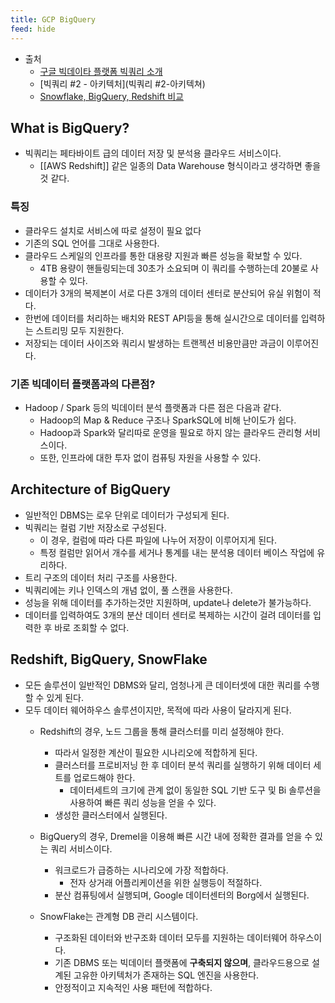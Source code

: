 ```yaml
---
title: GCP BigQuery
feed: hide
---
```


- 출처
	- [구글 빅데이타 플랫폼 빅쿼리 소개](https://bcho.tistory.com/1116)
	- [빅쿼리 #2 - 아키텍처](빅쿼리 #2-아키텍쳐)
	- [Snowflake, BigQuery, Redshift 비교](https://giljae.medium.com/snowflake-bigquery-redshift-%EB%B9%84%EA%B5%90-5c585df450b7)

## What is BigQuery?
- 빅쿼리는 페타바이트 급의 데이터 저장 및 분석용 클라우드 서비스이다.
	- [[AWS Redshift]] 같은 일종의 Data Warehouse 형식이라고 생각하면 좋을 것 같다.
### 특징
- 클라우드 설치로 서비스에 따로 설정이 필요 없다
- 기존의 SQL 언어를 그대로 사용한다.
- 클라우드 스케일의 인프라를 통한 대용량 지원과 빠른 성능을 확보할 수 있다.
	- 4TB 용량이 핸들링되는데 30초가 소요되며 이 쿼리를 수행하는데 20불로 사용할 수 있다.
- 데이터가 3개의 복제본이 서로 다른 3개의 데이터 센터로 분산되어 유실 위험이 적다.
- 한번에 데이터를 처리하는 배치와 REST API등을 통해 실시간으로 데이터를 입력하는 스트리밍 모두 지원한다.
- 저장되는 데이터 사이즈와 쿼리시 발생하는 트랜젝션 비용만큼만 과금이 이루어진다.

### 기존 빅데이터 플랫폼과의 다른점?
- Hadoop / Spark 등의 빅데이터 분석 플랫폼과 다른 점은 다음과 같다.
	- Hadoop의 Map & Reduce 구조나 SparkSQL에 비해 난이도가 쉽다.
	- Hadoop과 Spark와 달리따로 운영을 필요로 하지 않는 클라우드 관리형 서비스이다.
	- 또한, 인프라에 대한 투자 없이 컴퓨팅 자원을 사용할 수 있다.

## Architecture of BigQuery
- 일반적인 DBMS는 로우 단위로 데이터가 구성되게 된다.
- 빅쿼리는 컬럼 기반 저장소로 구성된다.
	- 이 경우, 컬럼에 따라 다른 파일에 나누어 저장이 이루어지게 된다.
	- 특정 컬럼만 읽어서 개수를 세거나 통계를 내는 분석용 데이터 베이스 작업에 유리하다.
- 트리 구조의 데이터 처리 구조를 사용한다.
- 빅쿼리에는 키나 인덱스의 개념 없이, 풀 스캔을 사용한다.
- 성능을 위해 데이터를 추가하는것만 지원하며, update나 delete가 불가능하다.
- 데이터를 입력하여도 3개의 분산 데이터 센터로 복제하는 시간이 걸려 데이터를 입력한 후 바로 조회할 수 없다.

## Redshift, BigQuery, SnowFlake
- 모든 솔루션이 일반적인 DBMS와 달리, 엄청나게 큰 데이터셋에 대한 쿼리를 수행할 수 있게 된다.
- 모두 데이터 웨어하우스 솔루션이지만, 목적에 따라 사용이 달라지게 된다.
	- Redshift의 경우, 노드 그룹을 통해 클러스터를 미리 설정해야 한다.
		- 따라서 일정한 계산이 필요한 시나리오에 적합하게 된다.
		- 클러스터를 프로비저닝 한 후 데이터 분석 쿼리를 실행하기 위해 데이터 세트를 업로드해야 한다.
			- 데이터세트의 크기에 관계 없이 동일한 SQL 기반 도구 및 Bi 솔루션을 사용하여 빠른 쿼리 성능을 얻을 수 있다.
		- 생성한 클러스터에서 실행된다.

	- BigQuery의 경우, Dremel을 이용해 빠른 시간 내에 정확한 결과를 얻을 수 있는 쿼리 서비스이다.
		- 워크로드가 급증하는 시나리오에 가장 적합하다.
			- 전자 상거래 어플리케이션을 위한 실행등이 적절하다.
		- 분산 컴퓨팅에서 실행되며, Google 데이터센터의 Borg에서 실행된다.

	- SnowFlake는 관계형 DB 관리 시스템이다.
		- 구조화된 데이터와 반구조화 데이터 모두를 지원하는 데이터웨어 하우스이다.
		- 기존 DBMS 또는 빅데이터 플랫폼에 **구축되지 않으며**, 클라우드용으로 설계된 고유한 아키텍처가 존재하는 SQL 엔진을 사용한다.
		- 안정적이고 지속적인 사용 패턴에 적합하다.
